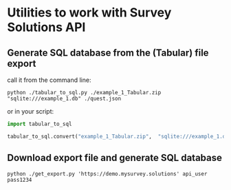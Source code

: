 # Utilities to work with Survey Solutions API


## Generate SQL database from the (Tabular) file export

call it from the command line:
```shell
python ./tabular_to_sql.py ./example_1_Tabular.zip  "sqlite:///example_1.db" ./quest.json
```

or in your script:
```python
import tabular_to_sql

tabular_to_sql.convert("example_1_Tabular.zip",  "sqlite:///example_1.db", "quest.json")
```

## Download export file and generate SQL database

```shell
python ./get_export.py 'https://demo.mysurvey.solutions' api_user pass1234
```